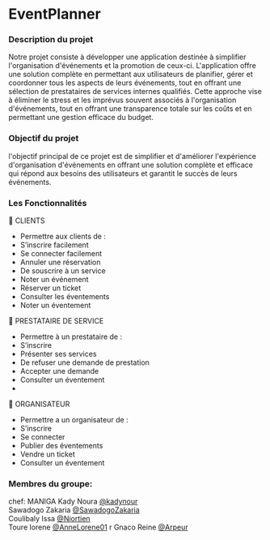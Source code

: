 # EventPlanner
### Description du projet

Notre projet consiste à développer une application destinée à simplifier l'organisation d'événements
et la promotion de ceux-ci. L'application offre une solution complète en permettant aux utilisateurs 
de planifier, gérer et coordonner tous les aspects de leurs événements, tout en offrant une sélection
de prestataires de services internes qualifiés. Cette approche vise à éliminer le stress et les imprévus 
souvent associés à l'organisation d'événements, tout en offrant une transparence totale sur les coûts 
et en permettant une gestion efficace du budget.

### Objectif du projet

l'objectif principal de ce projet est de simplifier et d'améliorer l'expérience d'organisation 
d'événements en offrant une solution complète et efficace qui répond aux besoins des utilisateurs
et garantit le succès de leurs événements.


### Les Fonctionnalités

	CLIENTS
-	Permettre aux clients de :
-	S’inscrire facilement 
-	 Se connecter facilement 
-	Annuler une réservation
-	De souscrire à un service
-	Noter un événement
-	Réserver un ticket
-	Consulter les éventements
-	Noter un éventement

	PRESTATAIRE DE SERVICE
-	Permettre à un prestataire de :
-	S’inscrire
-	Présenter ses services 
-	 De refuser une demande de prestation
-	Accepter une demande
-	Consulter un éventement
-	
	ORGANISATEUR
-	Permettre a un organisateur de :
-	S’inscrire
-	Se connecter
-	Publier des  éventements
-	Vendre un ticket
-	Consulter un éventement
  
### Membres du groupe:
chef: MANIGA Kady Noura   [@kadynour](https://github.com/kadynour)  
      Sawadogo Zakaria    [@SawadogoZakaria](https://github.com/SawadogoZakaria)  
      Coulibaly Issa       [@Niortien](https://github.com/Niortien)  
       Toure lorene         [@AnneLorene01](https://github.com/AnneLorene01)  r
       Gnaco Reine        [@Arpeur](https://github.com/Arpeur)

